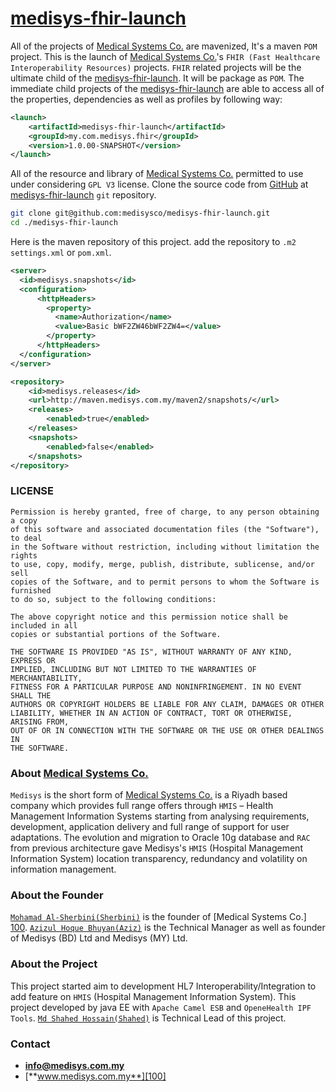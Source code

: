 # [medisys-fhir-launch][103]

All of the projects of  [Medical Systems Co.][100]  are mavenized, It's a maven  `POM` project. This is the launch of [Medical Systems Co.][100]'s `FHIR (Fast Healthcare Interoperability Resources)` projects. `FHIR` related projects will be the ultimate child of the [medisys-fhir-launch][103]. It will be package as `POM`. The immediate child projects of the [medisys-fhir-launch][103] are able to access all of the properties, dependencies as well as profiles by following way:


```xml
<launch>
    <artifactId>medisys-fhir-launch</artifactId>
    <groupId>my.com.medisys.fhir</groupId>
    <version>1.0.00-SNAPSHOT</version>
</launch>
```
All of the resource and library of [Medical Systems Co.][100] permitted to use under considering `GPL V3` license. Clone the source code from [GitHub][101] at [medisys-fhir-launch][103] `git` repository.

```bash
git clone git@github.com:medisysco/medisys-fhir-launch.git
cd ./medisys-fhir-launch

```

Here is the maven repository of this project. add the repository to `.m2` `settings.xml` or `pom.xml`.


```xml
<server>
  <id>medisys.snapshots</id>
  <configuration>
      <httpHeaders>
        <property>
          <name>Authorization</name>
          <value>Basic bWF2ZW46bWF2ZW4=</value>
        </property>
      </httpHeaders>
  </configuration>
</server>

<repository>
    <id>medisys.releases</id>
    <url>http://maven.medisys.com.my/maven2/snapshots/</url>
    <releases>
        <enabled>true</enabled>
    </releases>
    <snapshots>
        <enabled>false</enabled>
    </snapshots>
</repository>
```

### LICENSE

```
Permission is hereby granted, free of charge, to any person obtaining a copy
of this software and associated documentation files (the "Software"), to deal
in the Software without restriction, including without limitation the rights
to use, copy, modify, merge, publish, distribute, sublicense, and/or sell
copies of the Software, and to permit persons to whom the Software is furnished
to do so, subject to the following conditions:

The above copyright notice and this permission notice shall be included in all
copies or substantial portions of the Software.

THE SOFTWARE IS PROVIDED "AS IS", WITHOUT WARRANTY OF ANY KIND, EXPRESS OR
IMPLIED, INCLUDING BUT NOT LIMITED TO THE WARRANTIES OF MERCHANTABILITY,
FITNESS FOR A PARTICULAR PURPOSE AND NONINFRINGEMENT. IN NO EVENT SHALL THE
AUTHORS OR COPYRIGHT HOLDERS BE LIABLE FOR ANY CLAIM, DAMAGES OR OTHER
LIABILITY, WHETHER IN AN ACTION OF CONTRACT, TORT OR OTHERWISE, ARISING FROM,
OUT OF OR IN CONNECTION WITH THE SOFTWARE OR THE USE OR OTHER DEALINGS IN
THE SOFTWARE.
```

### About [Medical Systems Co.][100]

`Medisys` is the short form of [Medical Systems Co.][100] is a Riyadh based company which provides full range offers through `HMIS` – Health Management Information Systems starting from analysing requirements, development, application delivery and full range of support for user adaptations. The evolution and migration to Oracle 10g database and `RAC` from previous architecture gave Medisys's `HMIS` (Hospital Management Information System) location transparency, redundancy and volatility on information management.


### About the Founder

[`Mohamad Al-Sherbini(Sherbini)`][201] is the founder of [Medical Systems Co.] [100]. [`Azizul Hoque Bhuyan(Aziz)`][202] is the Technical Manager as well as founder of Medisys (BD) Ltd and Medisys (MY) Ltd.


### About the Project

This project started aim to development HL7 Interoperability/Integration to add feature on `HMIS` (Hospital Management Information System). This project developed by java EE with `Apache Camel ESB` and `OpeneHealth IPF Tools`. [`Md Shahed Hossain(Shahed)`][203] is Technical Lead of this project.


### Contact

- [**info@medisys.com.my**][200]
- [**www.medisys.com.my**][100] 


[100]:  http://www.medisys.com.my "Medical Systems Co."
[101]:  https://github.com/ "GitHub"
[102]:  https://github.com/medisysco/medisys-fhir-parent "medisys-fhir-parent"
[103]:  https://github.com/medisysco/medisys-fhir-launch "medisys-fhir-launch"

[200]:  mailto:info@medisys.com.my "Medisys Contact"
[201]:  mailto:sherbini@medisys.com.my "Mohamad Al-Sherbini(Sherbini)"
[202]:  mailto:aziz@medisys.com.my "Azizul Hoque Bhuyan(Aziz)"
[203]:  mailto:shahed@medisys.com.my "Md Shahed Hossain(Shahed)"
